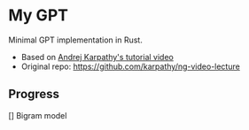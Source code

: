 # My GPT
Minimal GPT implementation in Rust.
- Based on [Andrej Karpathy's tutorial video](https://www.youtube.com/watch?v=kCc8FmEb1nY)
- Original repo:  https://github.com/karpathy/ng-video-lecture

## Progress
 [] Bigram model
